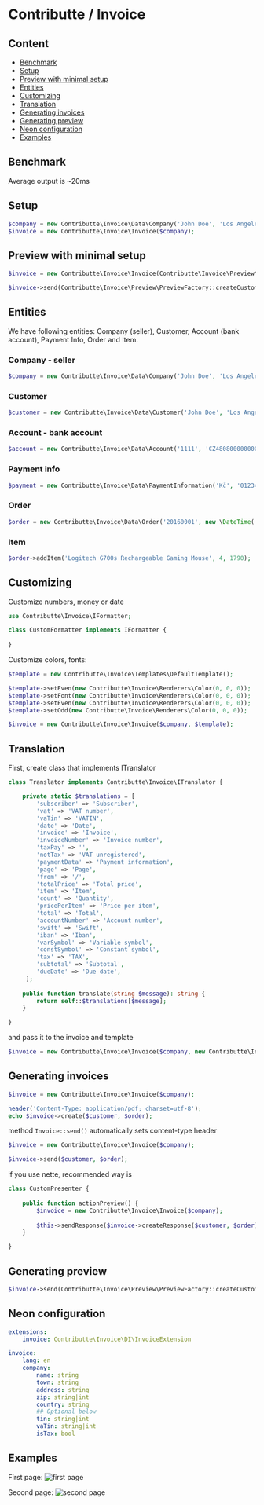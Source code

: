 # Contributte / Invoice

## Content

- [Benchmark](#benchmark)
- [Setup](#setup)
- [Preview with minimal setup](#preview-with-minimal-setup)
- [Entities](#entities)
- [Customizing](#customizing)
- [Translation](#translation)
- [Generating invoices](#generating-invoices)
- [Generating preview](#generating-preview)
- [Neon configuration](#neon-configuration)
- [Examples](#examples)

## Benchmark

Average output is ~20ms

## Setup

```php 
$company = new Contributte\Invoice\Data\Company('John Doe', 'Los Angeles', 'Cavetown', '720 55', 'USA', '0123456789', 'CZ0123456789');
$invoice = new Contributte\Invoice\Invoice($company);
```

## Preview with minimal setup

```php
$invoice = new Contributte\Invoice\Invoice(Contributte\Invoice\Preview\PreviewFactory::createCompany());

$invoice->send(Contributte\Invoice\Preview\PreviewFactory::createCustomer(), Contributte\Invoice\Preview\PreviewFactory::createOrder());
```

## Entities

We have following entities: Company (seller), Customer, Account (bank account), Payment Info, Order and Item.

### Company - seller

```php
$company = new Contributte\Invoice\Data\Company('John Doe', 'Los Angeles', 'Cavetown', '720 55', 'USA', '0123456789', 'CZ0123456789');
```

### Customer

```php
$customer = new Contributte\Invoice\Data\Customer('John Doe', 'Los Angeles', 'Cavetown', '720 55', 'USA');
```

### Account - bank account

```php
$account = new Contributte\Invoice\Data\Account('1111', 'CZ4808000000002353462015', 'GIGACZPX');
```

### Payment info

```php
$payment = new Contributte\Invoice\Data\PaymentInformation('Kč', '0123456789', '1234', 0.21);
```

### Order

```php
$order = new Contributte\Invoice\Data\Order('20160001', new \DateTime('+ 14 days'), $account, $payment);
```

### Item

```php
$order->addItem('Logitech G700s Rechargeable Gaming Mouse', 4, 1790);
```

## Customizing

Customize numbers, money or date

```php
use Contributte\Invoice\IFormatter;

class CustomFormatter implements IFormatter {
	
}
```

Customize colors, fonts:

```php
$template = new Contributte\Invoice\Templates\DefaultTemplate();

$template->setEven(new Contributte\Invoice\Renderers\Color(0, 0, 0));
$template->setFont(new Contributte\Invoice\Renderers\Color(0, 0, 0));
$template->setEven(new Contributte\Invoice\Renderers\Color(0, 0, 0));
$template->setOdd(new Contributte\Invoice\Renderers\Color(0, 0, 0));

$invoice = new Contributte\Invoice\Invoice($company, $template);
```

## Translation

First, create class that implements ITranslator

```php
class Translator implements Contributte\Invoice\ITranslator {

    private static $translations = [
        'subscriber' => 'Subscriber',
        'vat' => 'VAT number',
        'vaTin' => 'VATIN',
        'date' => 'Date',
        'invoice' => 'Invoice',
        'invoiceNumber' => 'Invoice number',
        'taxPay' => '',
        'notTax' => 'VAT unregistered',
        'paymentData' => 'Payment information',
        'page' => 'Page',
        'from' => '/',
        'totalPrice' => 'Total price',
        'item' => 'Item',
        'count' => 'Quantity',
        'pricePerItem' => 'Price per item',
        'total' => 'Total',
        'accountNumber' => 'Account number',
        'swift' => 'Swift',
        'iban' => 'Iban',
        'varSymbol' => 'Variable symbol',
        'constSymbol' => 'Constant symbol',
        'tax' => 'TAX',
        'subtotal' => 'Subtotal',
        'dueDate' => 'Due date',
     ];
    
    public function translate(string $message): string {
		return self::$translations[$message];
    }

}
```

and pass it to the invoice and template

```php
$invoice = new Contributte\Invoice\Invoice($company, new Contributte\Invoice\Templates\DefaultTemplate(new Translator()));
```

## Generating invoices

```php
$invoice = new Contributte\Invoice\Invoice($company);

header('Content-Type: application/pdf; charset=utf-8');
echo $invoice->create($customer, $order);
```

method `Invoice::send()` automatically sets content-type header

```php
$invoice = new Contributte\Invoice\Invoice($company);

$invoice->send($customer, $order);
```

if you use nette, recommended way is

```php
class CustomPresenter {
    
    public function actionPreview() {
        $invoice = new Contributte\Invoice\Invoice($company);
        
        $this->sendResponse($invoice->createResponse($customer, $order));
    }

}
```

## Generating preview

```php
$invoice->send(Contributte\Invoice\Preview\PreviewFactory::createCustomer(), Contributte\Invoice\Preview\PreviewFactory::createOrder());
```

## Neon configuration

```yaml
extensions:
	invoice: Contributte\Invoice\DI\InvoiceExtension

invoice:
	lang: en
	company:
		name: string
		town: string
		address: string
		zip: string|int
		country: string
		## Optional below
		tin: string|int
		vaTin: string|int
		isTax: bool
```

## Examples

First page:
![first page](http://i.imgbox.com/pwFByZ1L.jpg)

Second page:
![second page](http://i.imgbox.com/ebrwXldf.jpg)
